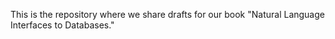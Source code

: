 This is the repository where we share drafts for our book "Natural Language Interfaces to Databases."
